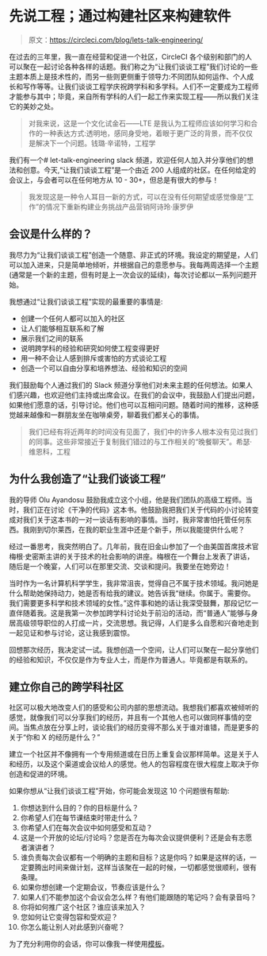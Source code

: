 # 先说工程；通过构建社区来构建软件

> 原文：<https://circleci.com/blog/lets-talk-engineering/>

在过去的三年里，我一直在经营和促进一个社区，CircleCI 各个级别和部门的人可以聚在一起讨论各种各样的话题。我们称之为“让我们谈谈工程”我们讨论的一些主题本质上是技术性的，而另一些则更侧重于领导力:不同团队如何运作、个人成长和写作等等。让我们谈谈工程学庆祝跨学科和多学科。人们不一定要成为工程师才能参与其中；毕竟，来自所有学科的人们一起工作来实现工程——所以我们关注它的美妙之处。

> 对我来说，这是一个文化试金石——LTE 是我认为工程师应该如何学习和合作的一种表达方式:透明地，感同身受地，着眼于更广泛的背景，而不仅仅是解决下一个问题。钱璐·辛诺特，工程学

我们有一个# let-talk-engineering slack 频道，欢迎任何人加入并分享他们的想法和创意。今天,“让我们谈谈工程”是一个由近 200 人组成的社区。在任何给定的会议上，与会者可以在任何地方从 10 - 30+，但总是有很大的参与！

> 我发现这是一种令人耳目一新的方式，可以在没有任何期望或感觉像是“工作”的情况下重新构建业务挑战产品营销阿诗玲·康罗伊

## 会议是什么样的？

我尽力为“让我们谈谈工程”创造一个随意、非正式的环境。我设定的期望是，人们可以加入进来，只是简单地倾听，并根据自己的意愿参与。我每两周选择一个主题(通常是一个新的主题，但有时是上一次会议的延续)，每次讨论都以一系列问题开始。

我想通过“让我们谈谈工程”实现的最重要的事情是:

*   创建一个任何人都可以加入的社区
*   让人们能够相互联系和了解
*   展示我们之间的联系
*   说明跨学科的经验和研究如何使工程变得更好
*   用一种不会让人感到排斥或害怕的方式谈论工程
*   创造一个可以自由分享和培养想法、经验和知识的空间

我们鼓励每个人通过我们的 Slack 频道分享他们对未来主题的任何想法。如果人们感兴趣，也欢迎他们主持或出席会议。在我们的会议中，我鼓励人们提出问题，如果他们愿意的话，引导讨论。他们也可以互相问问题。随着时间的推移，这种感觉越来越像和一群朋友坐在咖啡桌旁，聊着我们都关心的事情。

> 我们已经有将近两年的时间没有见面了，我们中的许多人根本没有见过我们的同事。这些非常接近于复制我们错过的与工作相关的“晚餐聊天”。希瑟·维恩科，工程

## 为什么我创造了“让我们谈谈工程”

我的导师 Olu Ayandosu 鼓励我成立这个小组，他是我们团队的高级工程师。当时，我们正在讨论《干净的代码》这本书。他鼓励我把我们关于代码的小讨论转变成对我们关于这本书的一对一谈话有影响的事情。当时，我非常害怕托管任何东西。我刚到切尔莱西，在我的职业生涯中还是个新手，所以我能提供什么呢？

经过一番思考，我突然明白了。几年前，我在旧金山参加了一个由美国首席技术官梅根·史密斯主讲的关于技术的社会影响的讲座。梅根在一个舞台上发表了讲话，随后是一个晚宴，人们可以在那里交流、交谈和提问。我要坐在她旁边！

当时作为一名计算机科学学生，我非常沮丧，觉得自己不属于技术领域。我问她是什么帮助她保持动力，她是否有给我的建议。她告诉我“继续。你属于。需要你。我们需要更多科学和技术领域的女性。”这件事和她的话让我深受鼓舞，那段记忆一直伴随着我。这是我第一次参加跨学科讨论处于前沿的活动，而“普通人”能够与身居高级领导职位的人打成一片，交流思想。我记得，人们是多么自愿和兴奋地走到一起见证和参与讨论，这让我感到震惊。

回想那次经历，我决定试一试。我想创造一个空间，让人们可以聚在一起分享他们的经验和知识，不仅仅是作为专业人士，而是作为普通人。毕竟都是有联系的。

## 建立你自己的跨学科社区

社区可以极大地改变人们的感受和公司内部的思想流动。我想我们都喜欢被倾听的感觉，就像我们可以分享我们的经历，并且有一个其他人也可以做同样事情的空间。当焦点放在分享上时，谈论我们的经历变得不那么关于谁对谁错，而是更多的关于“你和 X 的经历是什么？”

建立一个社区并不像拥有一个专用频道或在日历上重复会议那样简单。这是关于人和经历，以及这个渠道或会议给人的感觉。他人的包容程度在很大程度上取决于你创造和促进的环境。

如果你想从“让我们谈谈工程”开始，你可能会发现这 10 个问题很有帮助:

1.  你想达到什么目的？你的目标是什么？
2.  你希望人们在每节课结束时带走什么？
3.  你希望人们在每次会议中如何感受和互动？
4.  这是一个开放的论坛/讨论吗？您是否在为每次会议提供便利？还是会有志愿者演讲者？
5.  谁负责每次会议都有一个明确的主题和目标？这是你吗？如果是这样的话，一定要腾出时间来做计划，这样当该聚在一起的时候，一切都感觉很顺利，很有条理。
6.  如果你想创建一个定期会议，节奏应该是什么？
7.  如果人们不能参加这个会议会怎么样？有他们能跟随的笔记吗？会有录音吗？
8.  你将如何推广这个社区？谁应该来加入？
9.  您如何让它变得包容和受欢迎？
10.  你怎么能让别人对此感到兴奋呢？

为了充分利用你的会话，你可以像我一样使用[模板](https://docs.google.com/document/d/18ElSyc3z0CfU7ER1OovRjOOIQSuLPjzjad2YQPuxJ7M/edit?usp=sharing)。